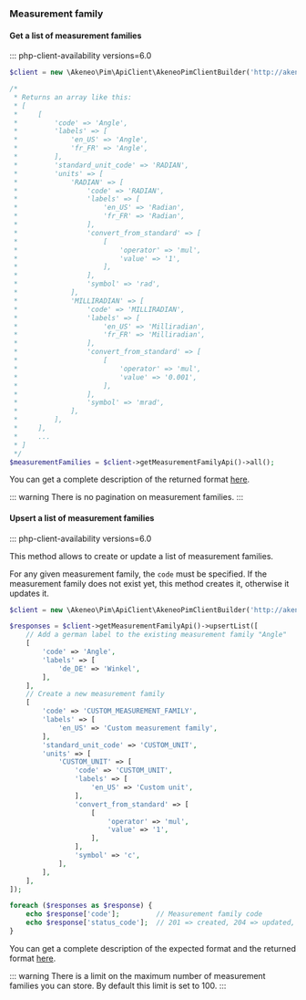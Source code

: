 ### Measurement family

#### Get a list of measurement families
::: php-client-availability versions=6.0

```php
$client = new \Akeneo\Pim\ApiClient\AkeneoPimClientBuilder('http://akeneo.com/')->buildAuthenticatedByPassword('client_id', 'secret', 'admin', 'admin');

/*
 * Returns an array like this:
 * [
 *     [
 *         'code' => 'Angle',
 *         'labels' => [
 *             'en_US' => 'Angle',
 *             'fr_FR' => 'Angle',
 *         ],
 *         'standard_unit_code' => 'RADIAN',
 *         'units' => [
 *             'RADIAN' => [
 *                 'code' => 'RADIAN',
 *                 'labels' => [
 *                     'en_US' => 'Radian',
 *                     'fr_FR' => 'Radian',
 *                 ],
 *                 'convert_from_standard' => [
 *                     [
 *                         'operator' => 'mul',
 *                         'value' => '1',
 *                     ],
 *                 ],
 *                 'symbol' => 'rad',
 *             ],
 *             'MILLIRADIAN' => [
 *                 'code' => 'MILLIRADIAN',
 *                 'labels' => [
 *                     'en_US' => 'Milliradian',
 *                     'fr_FR' => 'Milliradian',
 *                 ],
 *                 'convert_from_standard' => [
 *                     [
 *                         'operator' => 'mul',
 *                         'value' => '0.001',
 *                     ],
 *                 ],
 *                 'symbol' => 'mrad',
 *             ],
 *         ],
 *     ],
 *     ...
 * ]
 */
$measurementFamilies = $client->getMeasurementFamilyApi()->all();
```

You can get a complete description of the returned format [here](/api-reference.html#measurement_families_get_list).

::: warning
There is no pagination on measurement families.
:::

#### Upsert a list of measurement families 
::: php-client-availability versions=6.0

This method allows to create or update a list of measurement families.

For any given measurement family, the `code` must be specified.
If the measurement family does not exist yet, this method creates it, otherwise it updates it.

```php
$client = new \Akeneo\Pim\ApiClient\AkeneoPimClientBuilder('http://akeneo.com/')->buildAuthenticatedByPassword('client_id', 'secret', 'admin', 'admin');

$responses = $client->getMeasurementFamilyApi()->upsertList([
    // Add a german label to the existing measurement family "Angle"
    [
        'code' => 'Angle',
        'labels' => [
            'de_DE' => 'Winkel',
        ],
    ],
    // Create a new measurement family
    [
        'code' => 'CUSTOM_MEASUREMENT_FAMILY',
        'labels' => [
            'en_US' => 'Custom measurement family',
        ],
        'standard_unit_code' => 'CUSTOM_UNIT',
        'units' => [
            'CUSTOM_UNIT' => [
                'code' => 'CUSTOM_UNIT',
                'labels' => [
                    'en_US' => 'Custom unit',
                ],
                'convert_from_standard' => [
                    [
                        'operator' => 'mul',
                        'value' => '1',
                    ],
                ],
                'symbol' => 'c',
            ],
        ],
    ],
]);

foreach ($responses as $response) {
    echo $response['code'];         // Measurement family code
    echo $response['status_code'];  // 201 => created, 204 => updated, 422 => invalid
}
```

You can get a complete description of the expected format and the returned format [here](/api-reference.html#patch_measurement_families).

::: warning
There is a limit on the maximum number of measurement families you can store. By default this limit is set to 100.
:::
